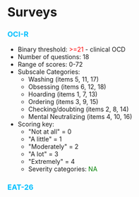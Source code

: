 <h1>Surveys</h1>
<h3 style="color:deepskyblue">OCI-R</h3>

* Binary threshold: <span style="color:red">>=21</span> - clinical OCD
* Number of questions: 18
* Range of scores: 0-72
* Subscale Categories:
  * Washing (items 5, 11, 17)
  * Obsessing (items 6, 12, 18)
  * Hoarding (items 1, 7, 13)
  * Ordering (items 3, 9, 15)
  * Checking/doubting (items 2, 8, 14)
  * Mental Neutralizing (items 4, 10, 16)
* Scoring key:
  * "Not at all" = 0
  * "A little" = 1
  * "Moderately" = 2
  * "A lot" = 3
  * "Extremely" = 4
  * Severity categories: <span style="color:green">NA</span>

<h3 style="color:deepskyblue">EAT-26</h3>
